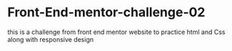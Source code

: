 # Front-End-mentor-challenge-02
this is a challenge from front end mentor website to practice html and Css along with responsive design
